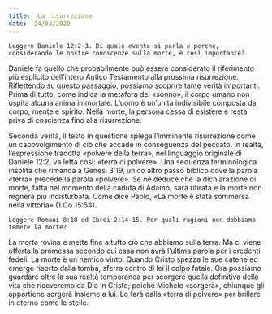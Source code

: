 ```yaml
---
title:  La risurrezione
date:  24/03/2020
---
```


`Leggere Daniele 12:2-3. Di quale evento si parla e perché, considerando le nostre conoscenze sulla morte, è così importante?`

Daniele fa quello che probabilmente può essere considerato il riferimento più esplicito dell’intero Antico Testamento alla prossima risurrezione. Riflettendo su questo passaggio, possiamo scoprire tante verità importanti. Prima di tutto, come indica la metafora del «sonno», il corpo umano non ospita alcuna anima immortale. L’uomo è un’unità indivisibile composta da corpo, mente e spirito. Nella morte, la persona cessa di esistere e resta priva di coscienza fino alla risurrezione. 

Seconda verità, il testo in questione spiega l’imminente risurrezione come un capovolgimento di ciò che accade in conseguenza del peccato. In realtà, l’espressione tradotta «polvere della terra», nel linguaggio originale di Daniele 12:2, va letta così: «terra di polvere». Una sequenza terminologica insolita che rimanda a Genesi 3:19, unico altro passo biblico dove la parola «terra» precede la parola «polvere». Se ne deduce che la dichiarazione di morte, fatta nel momento della caduta di Adamo, sarà ritirata e la morte non regnerà più indisturbata. Come dice Paolo, «La morte è stata sommersa nella vittoria» (1 Co 15:54).

`Leggere Romani 8:18 ed Ebrei 2:14-15. Per quali ragioni non dobbiamo temere la morte?`

La morte rovina e mette fine a tutto ciò che abbiamo sulla terra. Ma ci viene offerta la promessa secondo cui essa non avrà l’ultima parola per i credenti fedeli. La morte è un nemico vinto. Quando Cristo spezza le sue catene ed emerge risorto dalla tomba, sferra contro di lei il colpo fatale. Ora possiamo guardare oltre la sua realtà temporanea per scorgere quella definitiva della vita che riceveremo da Dio in Cristo; poiché Michele «sorgerà», chiunque gli appartiene sorgerà insieme a lui. Lo farà dalla «terra di polvere» per brillare in eterno come le stelle.